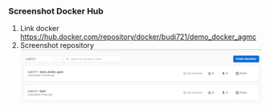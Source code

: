 ### Screenshot Docker Hub

1. Link docker https://hub.docker.com/repository/docker/budi721/demo_docker_agmc
2. Screenshot repository ![Screenshot](docker_img.png) 
